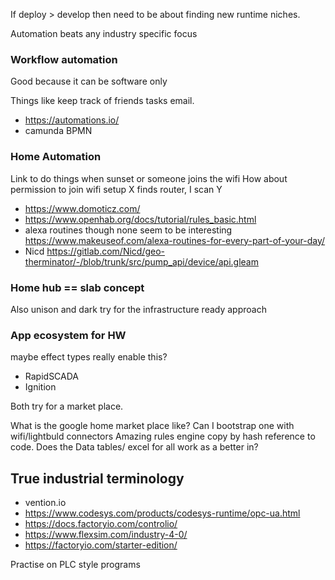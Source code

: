 If deploy > develop then need to be about finding new runtime niches.

Automation beats any industry specific focus

### Workflow automation

Good because it can be software only

Things like keep track of friends tasks email.

- https://automations.io/
- camunda BPMN

### Home Automation

Link to do things when sunset or someone joins the wifi
How about permission to join wifi setup
X finds router, I scan Y


- https://www.domoticz.com/
- https://www.openhab.org/docs/tutorial/rules_basic.html
- alexa routines though none seem to be interesting https://www.makeuseof.com/alexa-routines-for-every-part-of-your-day/
- Nicd https://gitlab.com/Nicd/geo-therminator/-/blob/trunk/src/pump_api/device/api.gleam

### Home hub == slab concept
Also unison and dark try for the infrastructure ready approach

### App ecosystem for HW
maybe effect types really enable this?

- RapidSCADA
- Ignition

Both try for a market place.

What is the google home market place like? Can I bootstrap one with wifi/lightbuld connectors
Amazing rules engine copy by hash reference to code.
Does the Data tables/ excel for all work as a better in?

## True industrial terminology

- vention.io
- https://www.codesys.com/products/codesys-runtime/opc-ua.html
- https://docs.factoryio.com/controlio/
- https://www.flexsim.com/industry-4-0/
- https://factoryio.com/starter-edition/

Practise on PLC style programs
